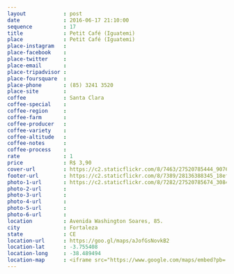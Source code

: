 ```yaml
---
layout            : post
date              : 2016-06-17 21:10:00
sequence          : 17
title             : Petit Café (Iguatemi)
place             : Petit Café (Iguatemi)
place-instagram   : 
place-facebook    : 
place-twitter     : 
place-email       : 
place-tripadvisor : 
place-foursquare  : 
place-phone       : (85) 3241 3520 
place-site        : 
coffee            : Santa Clara
coffee-special    : 
coffee-region     : 
coffee-farm       : 
coffee-producer   : 
coffee-variety    : 
coffee-altitude   : 
coffee-notes      : 
coffee-process    : 
rate              : 1
price             : R$ 3,90
cover-url         : https://c2.staticflickr.com/8/7463/27520785444_90764c7177_o.jpg
footer-url        : https://c2.staticflickr.com/8/7389/28136388345_18efd0005b_o.jpg
photo-1-url       : https://c2.staticflickr.com/8/7282/27520785674_30840169b1_o.jpg
photo-2-url       : 
photo-3-url       : 
photo-4-url       : 
photo-5-url       : 
photo-6-url       : 
location          : Avenida Washington Soares, 85.
city              : Fortaleza
state             : CE
location-url      : https://goo.gl/maps/aJofGsNovkB2
location-lat      : -3.755408
location-long     : -38.489494
location-map      : <iframe src="https://www.google.com/maps/embed?pb=!1m18!1m12!1m3!1d3981.2438536756!2d-38.490010485731034!3d-3.757010744369502!2m3!1f0!2f0!3f0!3m2!1i1024!2i768!4f13.1!3m3!1m2!1s0x7c74582286dd3f1%3A0xde4a1b04f806edb5!2sShopping+Iguatemi!5e0!3m2!1spt-BR!2sbr!4v1468175717525"" width="100%" height="450" frameborder="0" style="border:0" scrolling="no"></iframe>
---
```

